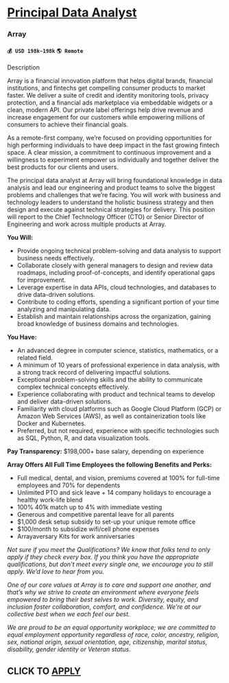 # [Principal Data Analyst](https://www.remotewlb.com/apply/principal-data-analyst-91036)  
### Array  
#### `💰 USD 198k~198k` `🌎 Remote`  

Description

Array is a financial innovation platform that helps digital brands, financial institutions, and fintechs get compelling consumer products to market faster. We deliver a suite of credit and identity monitoring tools, privacy protection, and a financial ads marketplace via embeddable widgets or a clean, modern API. Our private label offerings help drive revenue and increase engagement for our customers while empowering millions of consumers to achieve their financial goals.

As a remote-first company, we’re focused on providing opportunities for high performing individuals to have deep impact in the fast growing fintech space. A clear mission, a commitment to continuous improvement and a willingness to experiment empower us individually and together deliver the best products for our clients and users.

The principal data analyst at Array will bring foundational knowledge in data analysis and lead our engineering and product teams to solve the biggest problems and challenges that we’re facing. You will work with business and technology leaders to understand the holistic business strategy and then design and execute against technical strategies for delivery. This position will report to the Chief Technology Officer (CTO) or Senior Director of Engineering and work across multiple products at Array.

**You Will:**

  * Provide ongoing technical problem-solving and data analysis to support business needs effectively.
  * Collaborate closely with general managers to design and review data roadmaps, including proof-of-concepts, and identify operational gaps for improvement.
  * Leverage expertise in data APIs, cloud technologies, and databases to drive data-driven solutions.
  * Contribute to coding efforts, spending a significant portion of your time analyzing and manipulating data.
  * Establish and maintain relationships across the organization, gaining broad knowledge of business domains and technologies.

**You Have:**

  * An advanced degree in computer science, statistics, mathematics, or a related field.
  * A minimum of 10 years of professional experience in data analysis, with a strong track record of delivering impactful solutions.
  * Exceptional problem-solving skills and the ability to communicate complex technical concepts effectively.
  * Experience collaborating with product and technical teams to develop and deliver data-driven solutions.
  * Familiarity with cloud platforms such as Google Cloud Platform (GCP) or Amazon Web Services (AWS), as well as containerization tools like Docker and Kubernetes.
  * Preferred, but not required, experience with specific technologies such as SQL, Python, R, and data visualization tools.

**Pay Transparency:** $198,000+ base salary, depending on experience

**Array Offers All Full Time Employees the following Benefits and Perks:**

  * Full medical, dental, and vision, premiums covered at 100% for full-time employees and 70% for dependents
  * Unlimited PTO and sick leave + 14 company holidays to encourage a healthy work-life blend
  * 100% 401k match up to 4% with immediate vesting 
  * Generous and competitive parental leave for all parents
  * $1,000 desk setup subsidy to set-up your unique remote office 
  * $100/month to subsidize wifi/cell phone expenses
  * Arrayaversary Kits for work anniversaries

_Not sure if you meet the Qualifications? We know that folks tend to only apply if they check every box. If you think you have the appropriate qualifications, but don’t meet every single one, we encourage you to still apply. We’d love to hear from you._

_One of our core values at Array is to care and support one another, and that’s why we strive to create an environment where everyone feels empowered to bring their best selves to work. Diversity, equity, and inclusion foster collaboration, comfort, and confidence. We’re at our collective best when we each feel our best._

_We are proud to be an equal opportunity workplace; we are committed to equal employment opportunity regardless of race, color, ancestry, religion, sex, national origin, sexual orientation, age, citizenship, marital status, disability, gender identity or Veteran status._

  
## CLICK TO [APPLY](https://www.remotewlb.com/apply/principal-data-analyst-91036)

